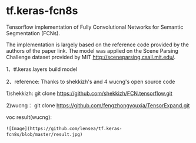 # tf.keras-fcn8s

Tensorflow implementation of Fully Convolutional Networks for Semantic Segmentation (FCNs).

The implementation is largely based on the reference code provided by the authors of the paper link. The model was applied on the Scene Parsing Challenge dataset provided by MIT http://sceneparsing.csail.mit.edu/.

1、tf.keras.layers build model

2、reference: Thanks to shekkizh's and 4 wucng's open source code

1)shekkizh: git clone https://github.com/shekkizh/FCN.tensorflow.git

2)wucng： git clone https://github.com/fengzhongyouxia/TensorExpand.git

voc result(wucng):

    ![Image](https://github.com/lensea/tf.keras-fcn8s/blob/master/result.jpg)
